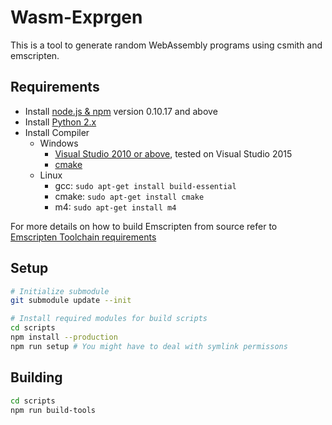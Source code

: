 # Wasm-Exprgen

This is a tool to generate random WebAssembly programs using csmith and emscripten.

## Requirements

- Install [node.js & npm](https://nodejs.org/en/) version 0.10.17 and above
- Install [Python 2.x](https://www.python.org/download/releases/2.7/)
- Install Compiler
  - Windows
    - [Visual Studio 2010 or above](https://www.visualstudio.com/), tested on Visual Studio 2015
    - [cmake](https://cmake.org/download/)
  - Linux
    - gcc: `sudo apt-get install build-essential`
    - cmake: `sudo apt-get install cmake`
    - m4: `sudo apt-get install m4`

For more details on how to build Emscripten from source refer to [Emscripten Toolchain requirements](http://kripken.github.io/emscripten-site/docs/building_from_source/toolchain_what_is_needed.html)

## Setup

```bash
# Initialize submodule
git submodule update --init

# Install required modules for build scripts
cd scripts
npm install --production
npm run setup # You might have to deal with symlink permissons
```

## Building

```bash
cd scripts
npm run build-tools
```
